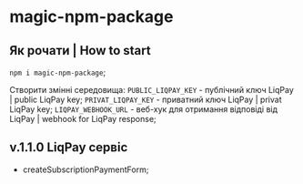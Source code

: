# magic-npm-package

## Як рочати | How to start

`npm i magic-npm-package`;

Створити змінні середовища:
`PUBLIC_LIQPAY_KEY` - публічний ключ LiqPay | public LiqPay key;
`PRIVAT_LIQPAY_KEY` - приватний ключ LiqPay | privat LiqPay key;
`LIQPAY_WEBHOOK_URL` - веб-хук для отримання відповіді від LiqPay | webhook for LiqPay response;

## v.1.1.0 LiqPay сервіс

- createSubscriptionPaymentForm;
